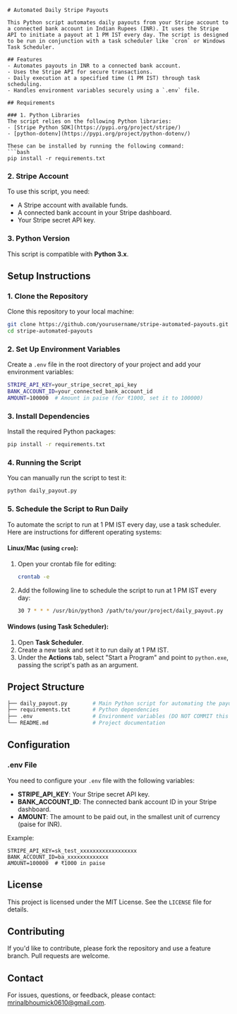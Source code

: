 ```
# Automated Daily Stripe Payouts

This Python script automates daily payouts from your Stripe account to a connected bank account in Indian Rupees (INR). It uses the Stripe API to initiate a payout at 1 PM IST every day. The script is designed to be run in conjunction with a task scheduler like `cron` or Windows Task Scheduler.

## Features
- Automates payouts in INR to a connected bank account.
- Uses the Stripe API for secure transactions.
- Daily execution at a specified time (1 PM IST) through task scheduling.
- Handles environment variables securely using a `.env` file.

## Requirements

### 1. Python Libraries
The script relies on the following Python libraries:
- [Stripe Python SDK](https://pypi.org/project/stripe/)
- [python-dotenv](https://pypi.org/project/python-dotenv/)

These can be installed by running the following command:
```bash
pip install -r requirements.txt
```

### 2. Stripe Account
To use this script, you need:
- A Stripe account with available funds.
- A connected bank account in your Stripe dashboard.
- Your Stripe secret API key.

### 3. Python Version
This script is compatible with **Python 3.x**.

## Setup Instructions

### 1. Clone the Repository
Clone this repository to your local machine:
```bash
git clone https://github.com/yourusername/stripe-automated-payouts.git
cd stripe-automated-payouts
```

### 2. Set Up Environment Variables
Create a `.env` file in the root directory of your project and add your environment variables:
```bash
STRIPE_API_KEY=your_stripe_secret_api_key
BANK_ACCOUNT_ID=your_connected_bank_account_id
AMOUNT=100000  # Amount in paise (for ₹1000, set it to 100000)
```

### 3. Install Dependencies
Install the required Python packages:
```bash
pip install -r requirements.txt
```

### 4. Running the Script
You can manually run the script to test it:
```bash
python daily_payout.py
```

### 5. Schedule the Script to Run Daily
To automate the script to run at 1 PM IST every day, use a task scheduler. Here are instructions for different operating systems:

#### Linux/Mac (using `cron`):
1. Open your crontab file for editing:
   ```bash
   crontab -e
   ```
2. Add the following line to schedule the script to run at 1 PM IST every day:
   ```bash
   30 7 * * * /usr/bin/python3 /path/to/your/project/daily_payout.py
   ```

#### Windows (using Task Scheduler):
1. Open **Task Scheduler**.
2. Create a new task and set it to run daily at 1 PM IST.
3. Under the **Actions** tab, select "Start a Program" and point to `python.exe`, passing the script's path as an argument.

## Project Structure

```bash
├── daily_payout.py        # Main Python script for automating the payout
├── requirements.txt       # Python dependencies
├── .env                   # Environment variables (DO NOT COMMIT this file)
└── README.md              # Project documentation
```

## Configuration

### .env File

You need to configure your `.env` file with the following variables:
- **STRIPE_API_KEY**: Your Stripe secret API key.
- **BANK_ACCOUNT_ID**: The connected bank account ID in your Stripe dashboard.
- **AMOUNT**: The amount to be paid out, in the smallest unit of currency (paise for INR).

Example:
```env
STRIPE_API_KEY=sk_test_xxxxxxxxxxxxxxxxxx
BANK_ACCOUNT_ID=ba_xxxxxxxxxxxxx
AMOUNT=100000  # ₹1000 in paise
```

## License
This project is licensed under the MIT License. See the `LICENSE` file for details.

## Contributing
If you'd like to contribute, please fork the repository and use a feature branch. Pull requests are welcome.

## Contact
For issues, questions, or feedback, please contact: [mrinalbhoumick0610@gmail.com](mailto:mrinalbhoumick0610@gmail.com).
```